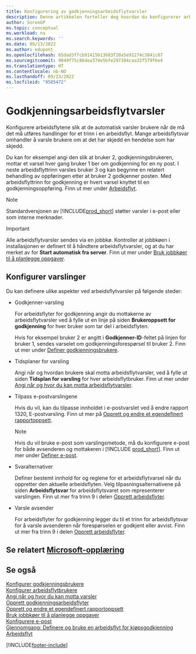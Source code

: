 ```yaml
---
title: Konfigurering av godkjenningsarbeidsflytvarsler
description: Denne artikkelen forteller deg hvordan du konfigurerer arbeidsflytvarsler for å varsle en bruker om at det har oppstått en hendelse som de må reagere på. Det kreves et arbeidsflytsvar.
author: SorenGP
ms.topic: conceptual
ms.workload: na
ms.search.keywords: ''
ms.date: 09/13/2022
ms.author: edupont
ms.openlocfilehash: 65dad3ffcb91415b13683f20a5e91274c3841c87
ms.sourcegitcommit: 9049f75c86dea374e5bfe297304caa32f579f6e4
ms.translationtype: HT
ms.contentlocale: nb-NO
ms.lasthandoff: 09/23/2022
ms.locfileid: "9585472"
---
```

# <a name="approval-workflow-notifications"></a>Godkjenningsarbeidsflytvarsler

Konfigurere arbeidsflytene slik at de automatisk varsler brukere når de må det må utføres handlinger for et trinn i en arbeidsflyt. Mange arbeidsflytsvar omhandler å varsle brukere om at det har skjedd en hendelse som har skjedd.

Du kan for eksempel angi den slik at bruker 2, godkjenningsbrukeren, mottar et varsel hver gang bruker 1 ber om godkjenning for en ny post. I neste arbeidsflyttrinn varsles bruker 3 og kan begynne en relatert behandling av oppføringen etter at bruker 2 godkjenner posten. Med arbeidsflyttrinn for godkjenning er hvert varsel knyttet til en godkjenningsoppføring. Finn ut mer under [Arbeidsflyt](across-workflow.md).  

> [!NOTE]  
> Standardversjonen av [!INCLUDE[prod_short](includes/prod_short.md)] støtter varsler i e-post eller som interne merknader.  

> [!IMPORTANT]  
> Alle arbeidsflytvarsler sendes via en jobbkø. Kontroller at jobbkøen i installasjonen er definert til å håndtere arbeidsflytvarsler, og at du har merket av for **Start automatisk fra server**. Finn ut mer under [Bruk jobbkøer til å planlegge oppgaver](admin-job-queues-schedule-tasks.md).

## <a name="set-up-notifications"></a>Konfigurer varslinger

Du kan definere ulike aspekter ved arbeidsflytvarsler på følgende steder:  

* Godkjenner-varsling

  For arbeidsflyter for godkjenning angir du mottakerne av arbeidsflytvarsler ved å fylle ut en linje på siden **Brukeroppsett for godkjenning** for hver bruker som tar del i arbeidsflyten.  

  Hvis for eksempel bruker 2 er angitt i **Godkjenner-ID**-feltet på linjen for bruker 1, sendes varselet om godkjenningsforespørsel til bruker 2. Finn ut mer under [Definer godkjenningsbrukere](across-how-to-set-up-approval-users.md). 
  
* Tidsplaner for varsling

  Angi når og hvordan brukere skal motta arbeidsflytvarsler, ved å fylle ut siden **Tidsplan for varsling** for hver arbeidsflytbruker. Finn ut mer under [Angi når og hvor du kan motta arbeidsflytvarsler](across-how-to-specify-when-and-how-to-receive-notifications.md). 
  
* Tilpass e-postvarslingene

  Hvis du vil, kan du tilpasse innholdet i e-postvarslet ved å endre rapport 1320, E-postvarsling. Finn ut mer på [Opprett og endre et egendefinert rapportoppsett](ui-how-create-custom-report-layout.md).  

  > [!NOTE]
  > Hvis du vil bruke e-post som varslingsmetode, må du konfigurere e-post for både avsenderen og mottakeren i [!INCLUDE [prod_short](includes/prod_short.md)]. Finn ut mer under [Definer e-post](admin-how-setup-email.md).
  
* Svaralternativer

  Definer bestemt innhold for og reglene for et arbeidsflytvarsel når du oppretter den aktuelle arbeidsflyten. Velg tilpasningsalternativene på siden **Arbeidsflytsvar** for arbeidsflytsvaret som representerer varslingen. Finn ut mer fra trinn 9 i delen [Opprett arbeidsflyter](across-how-to-create-workflows.md#to-create-a-workflow). 
  
* Varsle avsender

  For arbeidsflyter for godkjenning legger du til et trinn for arbeidsflytsvar for å varsle avsenderen når forespørselen er godkjent eller avvist. Finn ut mer fra trinn 9 i delen [Opprett arbeidsflyter](across-how-to-create-workflows.md#to-create-a-workflow).   

## <a name="see-related-microsoft-training"></a>Se relatert [Microsoft-opplæring](/training/modules/create-workflows/)

## <a name="see-also"></a>Se også

[Konfigurer godkjenningsbrukere](across-how-to-set-up-approval-users.md)  
[Konfigurer arbeidsflytbrukere](across-how-to-set-up-workflow-users.md)  
[Angi når og hvor du kan motta varsler](across-how-to-specify-when-and-how-to-receive-notifications.md)  
[Opprett godkjenningsarbeidsflyter](across-how-to-create-workflows.md)  
[Opprett og endre et egendefinert rapportoppsett](ui-how-create-custom-report-layout.md)  
[Bruk jobbkøer til å planlegge oppgaver](admin-job-queues-schedule-tasks.md)  
[Konfigurere e-post](admin-how-setup-email.md)  
[Gjennomgang: Definere og bruke en arbeidsflyt for kjøpsgodkjenning](walkthrough-setting-up-and-using-a-purchase-approval-workflow.md)  
[Arbeidsflyt](across-workflow.md)  

[!INCLUDE[footer-include](includes/footer-banner.md)]
